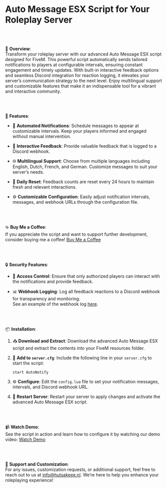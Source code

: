 # Auto Message ESX Script for Your Roleplay Server

<br><br>

🚀 **Overview**:<br>
Transform your roleplay server with our advanced Auto Message ESX script designed for FiveM. This powerful script automatically sends tailored notifications to players at configurable intervals, ensuring constant engagement and timely updates. With built-in interactive feedback options and seamless Discord integration for reaction logging, it elevates your server’s communication strategy to the next level. Enjoy multilingual support and customizable features that make it an indispensable tool for a vibrant and interactive community.

<br><br>

🔧 **Features**:<br>
- 📅 **Automated Notifications**: Schedule messages to appear at customizable intervals. Keep your players informed and engaged without manual intervention.

- 💬 **Interactive Feedback**: Provide valuable feedback that is logged to a Discord webhook.

- 🌐 **Multilingual Support**: Choose from multiple languages including English, Dutch, French, and German. Customize messages to suit your server’s needs.

- 🔄 **Daily Reset**: Feedback counts are reset every 24 hours to maintain fresh and relevant interactions.

- ⚙️ **Customizable Configuration**: Easily adjust notification intervals, messages, and webhook URLs through the configuration file.

<br><br>

☕ **Buy Me a Coffee**:<br>
If you appreciate the script and want to support further development, consider buying me a coffee! [Buy Me a Coffee](https://www.buymeacoffee.com/customcodex)

<br><br>

🔒 **Security Features**:<br>
- 🔐 **Access Control**: Ensure that only authorized players can interact with the notifications and provide feedback.

- 📊 **Webhook Logging**: Log all feedback reactions to a Discord webhook for transparency and monitoring.<br> See an example of the webhook log [here](https://i.imgur.com/AKcl6y5.png).

<br><br>

📦 **Installation**:<br>
1. 📥 **Download and Extract**: Download the advanced Auto Message ESX script and extract the contents into your FiveM resources folder.

2. 🔧 **Add to `server.cfg`**: Include the following line in your `server.cfg` to start the script:
    ```plaintext
    start AutoNotify
    ```

3. ⚙️ **Configure**: Edit the `config.lua` file to set your notification messages, intervals, and Discord webhook URL.

4. 🔄 **Restart Server**: Restart your server to apply changes and activate the advanced Auto Message ESX script.

<br><br>

📹 **Watch Demo**:<br>
See the script in action and learn how to configure it by watching our demo video: [Watch Demo](https://youtu.be/54coYoXjkgg)

<br><br>

📧 **Support and Customization**:<br>
For any issues, customization requests, or additional support, feel free to reach out to us at [info@hutsakeee.nl](mailto:info@hutsakeee.nl). We’re here to help you enhance your roleplaying experience!
